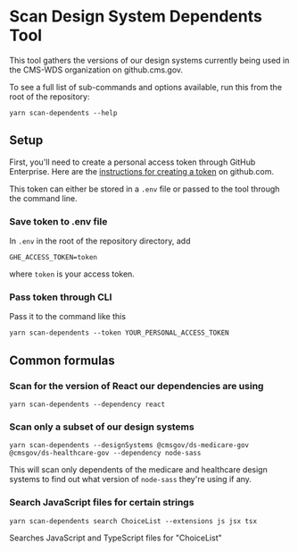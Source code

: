 # Scan Design System Dependents Tool

This tool gathers the versions of our design systems currently being used in the CMS-WDS organization on github.cms.gov.

To see a full list of sub-commands and options available, run this from the root of the repository:

```
yarn scan-dependents --help
```

## Setup

First, you'll need to create a personal access token through GitHub Enterprise. Here are the [instructions for creating a token](https://docs.github.com/en/authentication/keeping-your-account-and-data-secure/creating-a-personal-access-token) on github.com.

This token can either be stored in a `.env` file or passed to the tool through the command line.

### Save token to .env file

In `.env` in the root of the repository directory, add

```
GHE_ACCESS_TOKEN=token
```

where `token` is your access token.

### Pass token through CLI

Pass it to the command like this

```
yarn scan-dependents --token YOUR_PERSONAL_ACCESS_TOKEN
```

## Common formulas

### Scan for the version of React our dependencies are using

```
yarn scan-dependents --dependency react
```

### Scan only a subset of our design systems

```
yarn scan-dependents --designSystems @cmsgov/ds-medicare-gov @cmsgov/ds-healthcare-gov --dependency node-sass
```

This will scan only dependents of the medicare and healthcare design systems to find out what version of `node-sass` they're using if any.

### Search JavaScript files for certain strings

```
yarn scan-dependents search ChoiceList --extensions js jsx tsx
```

Searches JavaScript and TypeScript files for "ChoiceList"
